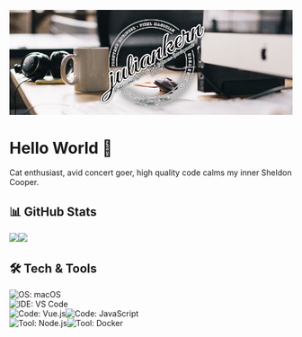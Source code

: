 [![Header](https://raw.githubusercontent.com/Keyes/Keyes/master/title_image.jpg "Header")](https://juliankern.com/)

# Hello World 👋

Cat enthusiast, avid concert goer, high quality code calms my inner Sheldon Cooper. 

## 📊 GitHub Stats
<div>
  <img src="https://github-readme-stats.vercel.app/api/top-langs/?username=Keyes" />
  <img align="left" src="https://github-readme-stats.vercel.app/api?username=Keyes&show_icons=true&count_private=true&hide=issues" />
</div>

## 🛠 Tech & Tools

<img align="left" src="https://img.shields.io/badge/OS-macOS-d46363?style=for-the-badge&logo=apple&logoColor=fff" alt="OS: macOS">
<br />
<img align="left" src="https://img.shields.io/badge/IDE-VS%20Code-d46363?style=for-the-badge&logo=visual-studio-code&logoColor=fff" alt="IDE: VS Code">
<br />
<img align="left" src="https://img.shields.io/badge/Code-Vue.js-d46363?style=for-the-badge&logo=vue.js&logoColor=fff" alt="Code: Vue.js">
<img align="left" src="https://img.shields.io/badge/Code-JavaScript-d46363?style=for-the-badge&logo=javascript&logoColor=fff" alt="Code: JavaScript">
<br />
<img align="left" src="https://img.shields.io/badge/Tool-Node.js-d46363?style=for-the-badge&logo=node.js&logoColor=fff" alt="Tool: Node.js">
<img align="left" src="https://img.shields.io/badge/Tool-Docker-d46363?style=for-the-badge&logo=docker&logoColor=fff" alt="Tool: Docker">

<!--
**Keyes/Keyes** is a ✨ _special_ ✨ repository because its `README.md` (this file) appears on your GitHub profile.

Here are some ideas to get you started:

- 🔭 I’m currently working on ...
- 🌱 I’m currently learning ...
- 👯 I’m looking to collaborate on ...
- 🤔 I’m looking for help with ...
- 💬 Ask me about ...
- 📫 How to reach me: ...
- 😄 Pronouns: ...
- ⚡ Fun fact: ...
-->
